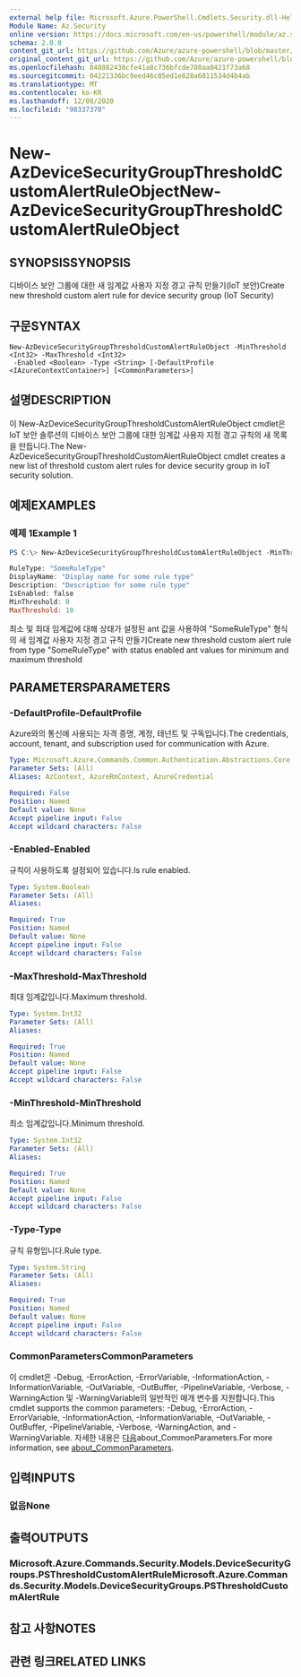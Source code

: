 ```yaml
---
external help file: Microsoft.Azure.PowerShell.Cmdlets.Security.dll-Help.xml
Module Name: Az.Security
online version: https://docs.microsoft.com/en-us/powershell/module/az.security/New-AzDeviceSecurityGroupThresholdCustomAlertRuleObject
schema: 2.0.0
content_git_url: https://github.com/Azure/azure-powershell/blob/master/src/Security/Security/help/New-AzDeviceSecurityGroupThresholdCustomAlertRuleObject.md
original_content_git_url: https://github.com/Azure/azure-powershell/blob/master/src/Security/Security/help/New-AzDeviceSecurityGroupThresholdCustomAlertRuleObject.md
ms.openlocfilehash: 848882438cfe41a8c736bfcde780aa0421f73a68
ms.sourcegitcommit: 04221336bc9eed46c05ed1e828a6811534d4b4ab
ms.translationtype: MT
ms.contentlocale: ko-KR
ms.lasthandoff: 12/08/2020
ms.locfileid: "98337370"
---
```

# <span data-ttu-id="23c2c-101">New-AzDeviceSecurityGroupThresholdCustomAlertRuleObject</span><span class="sxs-lookup"><span data-stu-id="23c2c-101">New-AzDeviceSecurityGroupThresholdCustomAlertRuleObject</span></span>

## <span data-ttu-id="23c2c-102">SYNOPSIS</span><span class="sxs-lookup"><span data-stu-id="23c2c-102">SYNOPSIS</span></span>
<span data-ttu-id="23c2c-103">디바이스 보안 그룹에 대한 새 임계값 사용자 지정 경고 규칙 만들기(IoT 보안)</span><span class="sxs-lookup"><span data-stu-id="23c2c-103">Create new threshold custom alert rule for device security group (IoT Security)</span></span>

## <span data-ttu-id="23c2c-104">구문</span><span class="sxs-lookup"><span data-stu-id="23c2c-104">SYNTAX</span></span>

```
New-AzDeviceSecurityGroupThresholdCustomAlertRuleObject -MinThreshold <Int32> -MaxThreshold <Int32>
 -Enabled <Boolean> -Type <String> [-DefaultProfile <IAzureContextContainer>] [<CommonParameters>]
```

## <span data-ttu-id="23c2c-105">설명</span><span class="sxs-lookup"><span data-stu-id="23c2c-105">DESCRIPTION</span></span>
<span data-ttu-id="23c2c-106">이 New-AzDeviceSecurityGroupThresholdCustomAlertRuleObject cmdlet은 IoT 보안 솔루션의 디바이스 보안 그룹에 대한 임계값 사용자 지정 경고 규칙의 새 목록을 만듭니다.</span><span class="sxs-lookup"><span data-stu-id="23c2c-106">The New-AzDeviceSecurityGroupThresholdCustomAlertRuleObject cmdlet creates a new list of threshold custom alert rules for device security group in IoT security solution.</span></span>

## <span data-ttu-id="23c2c-107">예제</span><span class="sxs-lookup"><span data-stu-id="23c2c-107">EXAMPLES</span></span>

### <span data-ttu-id="23c2c-108">예제 1</span><span class="sxs-lookup"><span data-stu-id="23c2c-108">Example 1</span></span>
```powershell
PS C:\> New-AzDeviceSecurityGroupThresholdCustomAlertRuleObject -MinThreshold 0 -MaxThreshold 10 -Enabled $true -Type "SomeRuleType"

RuleType: "SomeRuleType"
DisplayName: "Display name for some rule type"
Description: "Description for some rule type"
IsEnabled: false
MinThreshold: 0
MaxThreshold: 10
```

<span data-ttu-id="23c2c-109">최소 및 최대 임계값에 대해 상태가 설정된 ant 값을 사용하여 "SomeRuleType" 형식의 새 임계값 사용자 지정 경고 규칙 만들기</span><span class="sxs-lookup"><span data-stu-id="23c2c-109">Create new threshold custom alert rule from type "SomeRuleType" with status enabled ant values for minimum and maximum threshold</span></span>

## <span data-ttu-id="23c2c-110">PARAMETERS</span><span class="sxs-lookup"><span data-stu-id="23c2c-110">PARAMETERS</span></span>

### <span data-ttu-id="23c2c-111">-DefaultProfile</span><span class="sxs-lookup"><span data-stu-id="23c2c-111">-DefaultProfile</span></span>
<span data-ttu-id="23c2c-112">Azure와의 통신에 사용되는 자격 증명, 계정, 테넌트 및 구독입니다.</span><span class="sxs-lookup"><span data-stu-id="23c2c-112">The credentials, account, tenant, and subscription used for communication with Azure.</span></span>

```yaml
Type: Microsoft.Azure.Commands.Common.Authentication.Abstractions.Core.IAzureContextContainer
Parameter Sets: (All)
Aliases: AzContext, AzureRmContext, AzureCredential

Required: False
Position: Named
Default value: None
Accept pipeline input: False
Accept wildcard characters: False
```

### <span data-ttu-id="23c2c-113">-Enabled</span><span class="sxs-lookup"><span data-stu-id="23c2c-113">-Enabled</span></span>
<span data-ttu-id="23c2c-114">규칙이 사용하도록 설정되어 있습니다.</span><span class="sxs-lookup"><span data-stu-id="23c2c-114">Is rule enabled.</span></span>

```yaml
Type: System.Boolean
Parameter Sets: (All)
Aliases:

Required: True
Position: Named
Default value: None
Accept pipeline input: False
Accept wildcard characters: False
```

### <span data-ttu-id="23c2c-115">-MaxThreshold</span><span class="sxs-lookup"><span data-stu-id="23c2c-115">-MaxThreshold</span></span>
<span data-ttu-id="23c2c-116">최대 임계값입니다.</span><span class="sxs-lookup"><span data-stu-id="23c2c-116">Maximum threshold.</span></span>

```yaml
Type: System.Int32
Parameter Sets: (All)
Aliases:

Required: True
Position: Named
Default value: None
Accept pipeline input: False
Accept wildcard characters: False
```

### <span data-ttu-id="23c2c-117">-MinThreshold</span><span class="sxs-lookup"><span data-stu-id="23c2c-117">-MinThreshold</span></span>
<span data-ttu-id="23c2c-118">최소 임계값입니다.</span><span class="sxs-lookup"><span data-stu-id="23c2c-118">Minimum threshold.</span></span>

```yaml
Type: System.Int32
Parameter Sets: (All)
Aliases:

Required: True
Position: Named
Default value: None
Accept pipeline input: False
Accept wildcard characters: False
```

### <span data-ttu-id="23c2c-119">-Type</span><span class="sxs-lookup"><span data-stu-id="23c2c-119">-Type</span></span>
<span data-ttu-id="23c2c-120">규칙 유형입니다.</span><span class="sxs-lookup"><span data-stu-id="23c2c-120">Rule type.</span></span>

```yaml
Type: System.String
Parameter Sets: (All)
Aliases:

Required: True
Position: Named
Default value: None
Accept pipeline input: False
Accept wildcard characters: False
```

### <span data-ttu-id="23c2c-121">CommonParameters</span><span class="sxs-lookup"><span data-stu-id="23c2c-121">CommonParameters</span></span>
<span data-ttu-id="23c2c-122">이 cmdlet은 -Debug, -ErrorAction, -ErrorVariable, -InformationAction, -InformationVariable, -OutVariable, -OutBuffer, -PipelineVariable, -Verbose, -WarningAction 및 -WarningVariable의 일반적인 매개 변수를 지원합니다.</span><span class="sxs-lookup"><span data-stu-id="23c2c-122">This cmdlet supports the common parameters: -Debug, -ErrorAction, -ErrorVariable, -InformationAction, -InformationVariable, -OutVariable, -OutBuffer, -PipelineVariable, -Verbose, -WarningAction, and -WarningVariable.</span></span> <span data-ttu-id="23c2c-123">자세한 내용은 [다음](http://go.microsoft.com/fwlink/?LinkID=113216)about_CommonParameters.</span><span class="sxs-lookup"><span data-stu-id="23c2c-123">For more information, see [about_CommonParameters](http://go.microsoft.com/fwlink/?LinkID=113216).</span></span>

## <span data-ttu-id="23c2c-124">입력</span><span class="sxs-lookup"><span data-stu-id="23c2c-124">INPUTS</span></span>

### <span data-ttu-id="23c2c-125">없음</span><span class="sxs-lookup"><span data-stu-id="23c2c-125">None</span></span>

## <span data-ttu-id="23c2c-126">출력</span><span class="sxs-lookup"><span data-stu-id="23c2c-126">OUTPUTS</span></span>

### <span data-ttu-id="23c2c-127">Microsoft.Azure.Commands.Security.Models.DeviceSecurityGroups.PSThresholdCustomAlertRule</span><span class="sxs-lookup"><span data-stu-id="23c2c-127">Microsoft.Azure.Commands.Security.Models.DeviceSecurityGroups.PSThresholdCustomAlertRule</span></span>

## <span data-ttu-id="23c2c-128">참고 사항</span><span class="sxs-lookup"><span data-stu-id="23c2c-128">NOTES</span></span>

## <span data-ttu-id="23c2c-129">관련 링크</span><span class="sxs-lookup"><span data-stu-id="23c2c-129">RELATED LINKS</span></span>
